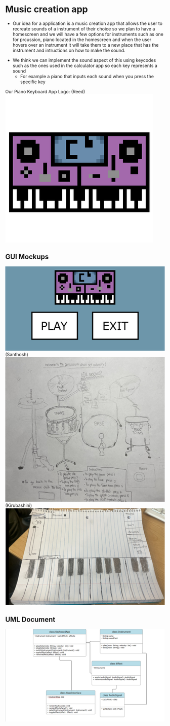 # Music creation app
* Our idea for a application is a music creation app that allows the user to recreate sounds of a instrument of their choice so we plan to have a homescreen and we will have a few options for instruments such as one for prcussion, piano located in the homescreen and when the user hovers over an instrument it will take them to a new place that has the instrument and intructions on how to make the sound.
- We think we can implement the sound aspect of this using keycodes such as the ones used in the calculator app so each key represents a sound
  - For example a piano that inputs each sound when you press the specific key

Our Piano Keyboard App Logo:
(Reed)
![Logo](https://github.com/HenryBald/SyntaxSorcerors/blob/main/musicprogram/assets/keyboardLogo)
 ## GUI Mockups
![GUImockup](https://github.com/HenryBald/SyntaxSorcerors/blob/main/musicprogram/assets/keyboardStartScreen.png)
(Santhosh)
 ![GUImockup](https://github.com/HenryBald/SyntaxSorcerors/blob/main/musicprogram/assets/Drums.png)
 (Kirubashini)
![GUImockup](https://github.com/HenryBald/SyntaxSorcerors/blob/main/musicprogram/assets/music2Piano.png)

## UML Document
![UML](https://github.com/HenryBald/SyntaxSorcerors/blob/main/musicprogram/assets/UMLKeyboard.png)
